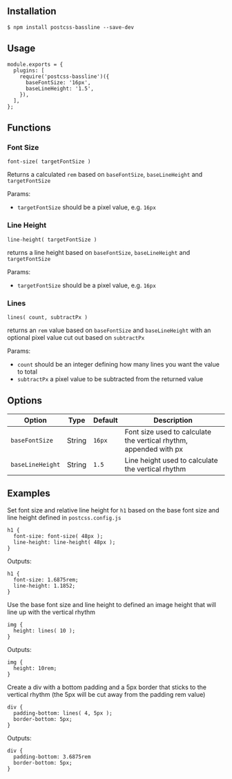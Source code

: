 ## Installation

```
$ npm install postcss-bassline --save-dev
```

## Usage

```
module.exports = {
  plugins: [
    require('postcss-bassline')({
      baseFontSize: '16px',
      baseLineHeight: '1.5',
    }),
  ],
};
```

## Functions


### Font Size

```
font-size( targetFontSize )
```

Returns a calculated `rem` based on `baseFontSize`, `baseLineHeight` and `targetFontSize`

Params:
* `targetFontSize` should be a pixel value, e.g. `16px`

### Line Height

```
line-height( targetFontSize )
```

returns a line height based on `baseFontSize`, `baseLineHeight` and `targetFontSize`

Params:
* `targetFontSize` should be a pixel value, e.g. `16px`

### Lines

```
lines( count, subtractPx )
```

returns an `rem` value based on `baseFontSize` and `baseLineHeight` with an optional pixel value cut out based on `subtractPx`

Params:
* `count` should be an integer defining how many lines you want the value to total
* `subtractPx` a pixel value to be subtracted from the returned value

## Options

Option           | Type    | Default | Description
---------------- | ------- | ------- | -----------
`baseFontSize`   | String  | `16px`  | Font size used to calculate the vertical rhythm, appended with px
`baseLineHeight` | String  | `1.5`   | Line height used to calculate the vertical rhythm

## Examples

Set font size and relative line height for `h1` based on the base font size and line height defined in `postcss.config.js`

```
h1 {
  font-size: font-size( 48px );
  line-height: line-height( 48px );
}
```

Outputs:

```
h1 {
  font-size: 1.6875rem;
  line-height: 1.1852;
}
```

Use the base font size and line height to defined an image height that will line up with the vertical rhythm

```
img {
  height: lines( 10 );
}

```

Outputs:

```
img {
  height: 10rem;
}
```

Create a div with a bottom padding and a 5px border that sticks to the vertical rhythm (the 5px will be cut away from the padding rem value)

```
div {
  padding-bottom: lines( 4, 5px );
  border-bottom: 5px;
}
```

Outputs:

```
div {
  padding-bottom: 3.6875rem
  border-bottom: 5px;
}
```
